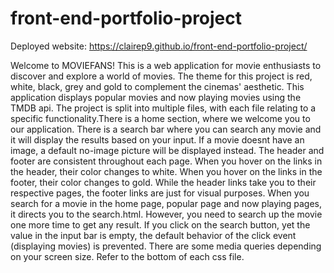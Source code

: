 # front-end-portfolio-project
Deployed website: https://clairep9.github.io/front-end-portfolio-project/

Welcome to MOVIEFANS! This is a web application for movie enthusiasts to discover and explore a world of movies. The theme for this project is red, white, black, grey and gold to complement the cinemas' aesthetic. This application displays popular movies and now playing movies using the TMDB api. 
The project is split into multiple files, with each file relating to a specific functionality.There is a home section, where we welcome you to our application. There is a search bar where you can search any movie and it will display the results based on your input. If a movie doesnt have an image, a default no-image picture will be displayed instead. 
The header and footer are consistent throughout each page. When you hover on the links in the header, their color changes to white. When you hover on the links in the footer, their color changes to gold. While the header links take you to their respective pages, the footer links are just for visual purposes. 
When you search for a movie in the home page, popular page and now playing pages, it directs you to the search.html. However, you need to search up the movie one more time to get any result. 
If you click on the search button, yet the value in the input bar is empty, the default behavior of the click event (displaying movies) is prevented.
There are some media queries depending on your screen size. Refer to the bottom of each css file. 
